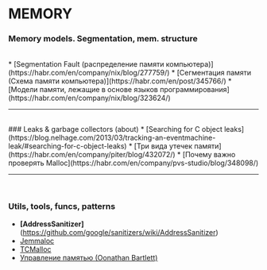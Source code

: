 
MEMORY
======

### Memory models. Segmentation, mem. structure  
<br/>
* [Segmentation Fault (распределение памяти компьютера)](https://habr.com/en/company/nix/blog/277759/)
* [Сегментация памяти (Схема памяти компьютера)](https://habr.com/en/post/345766/)
* [Модели памяти, лежащие в основе языков программирования](https://habr.com/en/company/nix/blog/323624/)

---
<br/>
### Leaks & garbage collectors (about)
* [Searching for C object leaks](https://blog.nelhage.com/2013/03/tracking-an-eventmachine-leak/#searching-for-c-object-leaks)
* [Три вида утечек памяти](https://habr.com/en/company/piter/blog/432072/)
* [Почему важно проверять Malloc](https://habr.com/en/company/pvs-studio/blog/348098/)

---
<br/>  

### Utils, tools, funcs, patterns
* **[AddressSanitizer]**(https://github.com/google/sanitizers/wiki/AddressSanitizer)
* [Jemmaloc](http://jemalloc.net/jemalloc.3.html)
* [TCMalloc](http://goog-perftools.sourceforge.net/doc/tcmalloc.html)
* [Управление памятью (Оonathan Bartlett)](https://habr.com/en/post/270009/)
